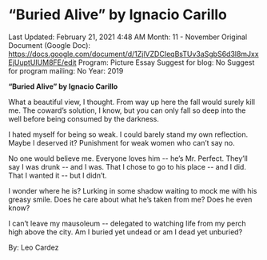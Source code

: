 # “Buried Alive” by Ignacio Carillo

Last Updated: February 21, 2021 4:48 AM
Month: 11 - November
Original Document (Google Doc): https://docs.google.com/document/d/1ZjlVZDCIeqBsTUv3aSgbS6d3l8mJxxEjUuptUIUM8FE/edit
Program: Picture Essay
Suggest for blog: No
Suggest for program mailing: No
Year: 2019

**“Buried Alive” by Ignacio Carillo**

What a beautiful view, I thought. From way up here the fall would surely kill me. The coward’s solution, I know, but you can only fall so deep into the well before being consumed by the darkness.

I hated myself for being so weak. I could barely stand my own reflection. Maybe I deserved it? Punishment for weak women who can’t say no.

No one would believe me. Everyone loves him -- he’s Mr. Perfect. They’ll say I was drunk -- and I was. That I chose to go to his place -- and I did. That I wanted it -- but I didn’t.

I wonder where he is? Lurking in some shadow waiting to mock me with his greasy smile. Does he care about what he’s taken from me? Does he even know?

I can’t leave my mausoleum -- delegated to watching life from my perch high above the city. Am I buried yet undead or am I dead yet unburied?

By: Leo Cardez